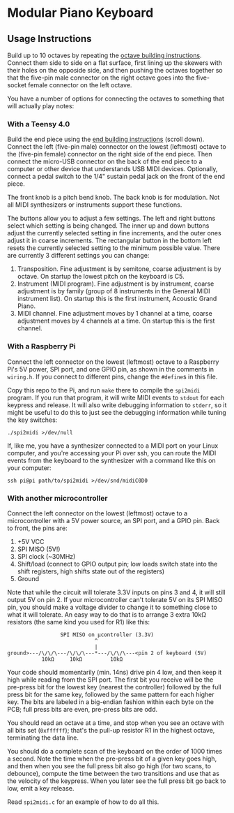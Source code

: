 # Modular Piano Keyboard

## Usage Instructions

Build up to 10 octaves by repeating the [octave building instructions](BUILD.md). Connect them side to side on a flat surface, first lining up the skewers with their holes on the opposide side, and then pushing the octaves together so that the five-pin male connector on the right octave goes into the five-socket female connector on the left octave.

You have a number of options for connecting the octaves to something that will actually play notes:

### With a Teensy 4.0

Build the end piece using the [end building instructions](BUILD.md) (scroll down). Connect the left (five-pin male) connector on the lowest (leftmost) octave to the (five-pin female) connector on the right side of the end piece. Then connect the micro-USB connector on the back of the end piece to a computer or other device that understands USB MIDI devices. Optionally, connect a pedal switch to the 1/4" sustain pedal jack on the front of the end piece.

The front knob is a pitch bend knob. The back knob is for modulation. Not all MIDI synthesizers or instruments support these functions.

The buttons allow you to adjust a few settings. The left and right buttons select which setting is being changed. The inner up and down buttons adjust the currently selected setting in fine increments, and the outer ones adjust it in coarse increments. The rectangular button in the bottom left resets the currently selected setting to the minimum possible value. There are currently 3 different settings you can change:

 1. Transposition. Fine adjustment is by semitone, coarse adjustment is by octave. On startup the lowest pitch on the keyboard is C5.
 2. Instrument (MIDI program). Fine adjustment is by instrument, coarse adjustment is by family (group of 8 instruments in the General MIDI instrument list). On startup this is the first instrument, Acoustic Grand Piano.
 3. MIDI channel. Fine adjustment moves by 1 channel at a time, coarse adjustment moves by 4 channels at a time. On startup this is the first channel.

### With a Raspberry Pi

Connect the left connector on the lowest (leftmost) octave to a Raspberry Pi's 5V power, SPI port, and one GPIO pin, as shown in the comments in `wiring.h`. If you connect to different pins, change the `#define`s in this file.

Copy this repo to the Pi, and run `make` there to compile the `spi2midi` program. If you run that program, it will write MIDI events to `stdout` for each keypress and release. It will also write debugging information to `stderr`, so it might be useful to do this to just see the debugging information while tuning the key switches:

    ./spi2midi >/dev/null

If, like me, you have a synthesizer connected to a MIDI port on your Linux computer, and you're accessing your Pi over ssh, you can route the MIDI events from the keyboard to the synthesizer with a command like this on your computer:

    ssh pi@pi path/to/spi2midi >/dev/snd/midiC0D0

### With another microcontroller

Connect the left connector on the lowest (leftmost) octave to a microcontroller with a 5V power source, an SPI port, and a GPIO pin. Back to front, the pins are:

 1. +5V VCC
 2. SPI MISO (5V!)
 3. SPI clock (~30MHz)
 4. Shift/load (connect to GPIO output pin; low loads switch state into the shift registers, high shifts state out of the registers)
 5. Ground

Note that while the circuit will tolerate 3.3V inputs on pins 3 and 4, it will still output 5V on pin 2. If your microcontroller can't tolerate 5V on its SPI MISO pin, you should make a voltage divider to change it to something close to what it will tolerate. An easy way to do that is to arrange 3 extra 10kΩ resistors (the same kind you used for R1) like this:

                     SPI MISO on μcontroller (3.3V)
                                ^
                                |
    ground>---/\/\/\---/\/\/\---*---/\/\/\---<pin 2 of keyboard (5V)
               10kΩ     10kΩ         10kΩ

Your code should momentarily (min. 14ns) drive pin 4 low, and then keep it high while reading from the SPI port. The first bit you receive will be the pre-press bit for the lowest key (nearest the controller) followed by the full press bit for the same key, followed by the same pattern for each higher key. The bits are labeled in a big-endian fashion within each byte on the PCB; full press bits are even, pre-press bits are odd.

You should read an octave at a time, and stop when you see an octave with all bits set (`0xffffff`); that's the pull-up resistor R1 in the highest octave, terminating the data line.

You should do a complete scan of the keyboard on the order of 1000 times a second. Note the time when the pre-press bit of a given key goes high, and then when you see the full press bit also go high (for two scans, to debounce), compute the time between the two transitions and use that as the velocity of the keypress. When you later see the full press bit go back to low, emit a key release.

Read `spi2midi.c` for an example of how to do all this.


